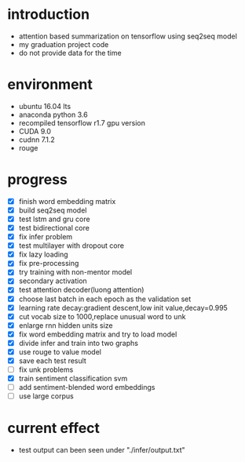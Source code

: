 # introduction
- attention based summarization on tensorflow using seq2seq model
- my graduation project code
- do not provide data for the time

# environment
- ubuntu 16.04 lts
- anaconda python 3.6
- recompiled tensorflow r1.7 gpu version
- CUDA 9.0
- cudnn 7.1.2
- rouge

# progress
- [x] finish word embedding matrix
- [x] build seq2seq model
- [x] test lstm and gru core
- [x] test bidirectional core
- [x] fix infer problem
- [x] test multilayer with dropout core
- [x] fix lazy loading
- [x] fix pre-processing
- [x] try training with non-mentor model
- [x] secondary activation
- [x] test attention decoder(luong attention)
- [x] choose last batch in each epoch as the validation set
- [x] learning rate decay:gradient descent,low init value,decay=0.995
- [x] cut vocab size to 1000,replace unusual word to unk
- [x] enlarge rnn hidden units size
- [x] fix word embedding matrix and try to load model
- [x] divide infer and train into two graphs
- [x] use rouge to value model
- [x] save each test result
- [ ] fix unk problems
- [x] train sentiment classification svm
- [ ] add sentiment-blended word embeddings
- [ ] use large corpus

# current effect
- test output can been seen under "./infer/output.txt"